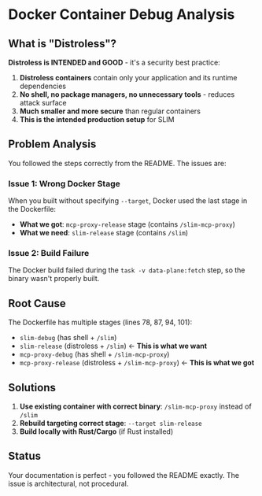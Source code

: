 # Docker Container Debug Analysis

## What is "Distroless"?

**Distroless is INTENDED and GOOD** - it's a security best practice:

1. **Distroless containers** contain only your application and its runtime dependencies
2. **No shell, no package managers, no unnecessary tools** - reduces attack surface
3. **Much smaller and more secure** than regular containers
4. **This is the intended production setup** for SLIM

## Problem Analysis

You followed the steps correctly from the README. The issues are:

### Issue 1: Wrong Docker Stage
When you built without specifying `--target`, Docker used the last stage in the Dockerfile:
- **What we got**: `mcp-proxy-release` stage (contains `/slim-mcp-proxy`)
- **What we need**: `slim-release` stage (contains `/slim`)

### Issue 2: Build Failure
The Docker build failed during the `task -v data-plane:fetch` step, so the binary wasn't properly built.

## Root Cause
The Dockerfile has multiple stages (lines 78, 87, 94, 101):
- `slim-debug` (has shell + `/slim`)
- `slim-release` (distroless + `/slim`) ← **This is what we want**
- `mcp-proxy-debug` (has shell + `/slim-mcp-proxy`)
- `mcp-proxy-release` (distroless + `/slim-mcp-proxy`) ← **This is what we got**

## Solutions

1. **Use existing container with correct binary**: `/slim-mcp-proxy` instead of `/slim`
2. **Rebuild targeting correct stage**: `--target slim-release`
3. **Build locally with Rust/Cargo** (if Rust installed)

## Status
Your documentation is perfect - you followed the README exactly. The issue is architectural, not procedural.
